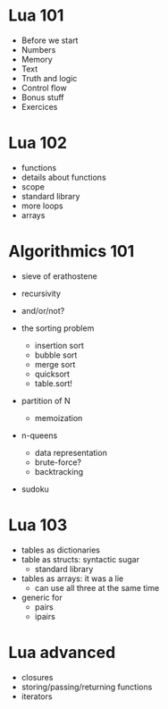 Lua 101
=======

- Before we start
- Numbers
- Memory
- Text
- Truth and logic
- Control flow
- Bonus stuff
- Exercices

Lua 102
=======

- functions
- details about functions
- scope
- standard library
- more loops
- arrays

Algorithmics 101
================

- sieve of erathostene
- recursivity
- and/or/not?
- the sorting problem
	- insertion sort
	- bubble sort
	- merge sort
	- quicksort
	- table.sort!

- partition of N
	- memoization

- n-queens
	- data representation
	- brute-force?
	- backtracking

- sudoku

Lua 103
=======

- tables as dictionaries
- table as structs: syntactic sugar
	- standard library
- tables as arrays: it was a lie
	- can use all three at the same time
- generic for
	- pairs
	- ipairs

Lua advanced
============

- closures
- storing/passing/returning functions
- iterators
